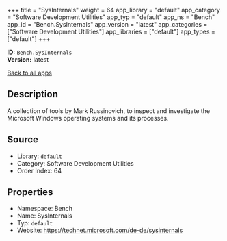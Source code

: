 ﻿+++
title = "SysInternals"
weight = 64
app_library = "default"
app_category = "Software Development Utilities"
app_typ = "default"
app_ns = "Bench"
app_id = "Bench.SysInternals"
app_version = "latest"
app_categories = ["Software Development Utilities"]
app_libraries = ["default"]
app_types = ["default"]
+++

**ID:** `Bench.SysInternals`  
**Version:** latest  
<!--more-->

[Back to all apps](/apps/)

## Description
A collection of tools by Mark Russinovich, to inspect and investigate
the Microsoft Windows operating systems and its processes.

## Source

* Library: `default`
* Category: Software Development Utilities
* Order Index: 64

## Properties

* Namespace: Bench
* Name: SysInternals
* Typ: `default`
* Website: <https://technet.microsoft.com/de-de/sysinternals>

